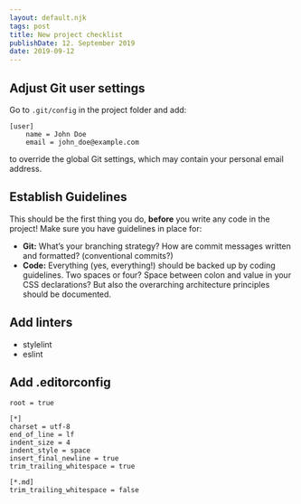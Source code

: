 ```yaml
---
layout: default.njk
tags: post
title: New project checklist
publishDate: 12. September 2019
date: 2019-09-12
---
```


## Adjust Git user settings

Go to `.git/config` in the project folder and add:

```
[user]
    name = John Doe
    email = john_doe@example.com
```

to override the global Git settings, which may contain your personal email address.

## Establish Guidelines

This should be the first thing you do, **before** you write any code in the project! Make sure you have guidelines in place for:

- **Git:** What’s your branching strategy? How are commit messages written and formatted? (conventional commits?)
- **Code:** Everything (yes, everything!) should be backed up by coding guidelines. Two spaces or four? Space between colon and value in your CSS declarations? But also the overarching architecture principles should be documented.

## Add linters

* stylelint
* eslint

## Add .editorconfig

```
root = true

[*]
charset = utf-8
end_of_line = lf
indent_size = 4
indent_style = space
insert_final_newline = true
trim_trailing_whitespace = true

[*.md]
trim_trailing_whitespace = false
```
